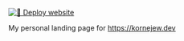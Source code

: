 [![🚀 Deploy website](https://github.com/Kornejew/kornejew.dev/actions/workflows/main.yml/badge.svg?branch=main)](https://github.com/Kornejew/kornejew.dev/actions/workflows/main.yml)

My personal landing page for https://kornejew.dev